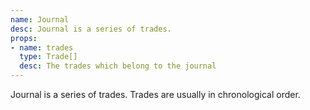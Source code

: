 ```yaml
---
name: Journal
desc: Journal is a series of trades.
props:
- name: trades
  type: Trade[]
  desc: The trades which belong to the journal
---
```


Journal is a series of trades. Trades are usually in chronological order.
